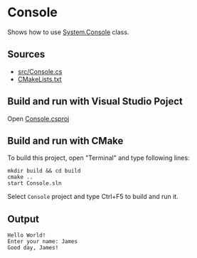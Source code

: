 # Console

Shows how to use [System.Console](https://learn.microsoft.com/en-us/dotnet/api/system.console) class. 

## Sources

* [src/Console.cs](src/Console.cs)
* [CMakeLists.txt](CMakeLists.txt)

## Build and run with Visual Studio Poject

Open [Console.csproj](Console.csproj)

## Build and run with CMake

To build this project, open "Terminal" and type following lines:

```batch
mkdir build && cd build
cmake ..
start Console.sln
```

Select `Console` project and type Ctrl+F5 to build and run it.

## Output

```
Hello World!
Enter your name: James
Good day, James!
```
